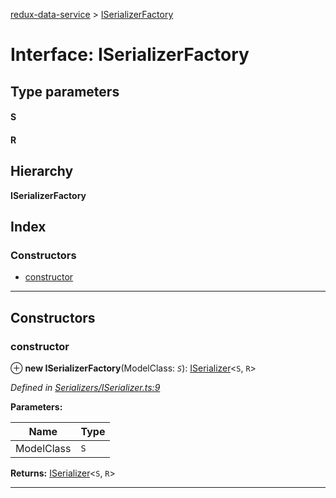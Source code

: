 [redux-data-service](../README.md) > [ISerializerFactory](../interfaces/iserializerfactory.md)

# Interface: ISerializerFactory

## Type parameters
#### S 
#### R 
## Hierarchy

**ISerializerFactory**

## Index

### Constructors

* [constructor](iserializerfactory.md#constructor)

---

## Constructors

<a id="constructor"></a>

###  constructor

⊕ **new ISerializerFactory**(ModelClass: *`S`*): [ISerializer](iserializer.md)<`S`, `R`>

*Defined in [Serializers/ISerializer.ts:9](https://github.com/Rediker-Software/redux-data-service/blob/b275c20/src/Serializers/ISerializer.ts#L9)*

**Parameters:**

| Name | Type |
| ------ | ------ |
| ModelClass | `S` |

**Returns:** [ISerializer](iserializer.md)<`S`, `R`>

___

